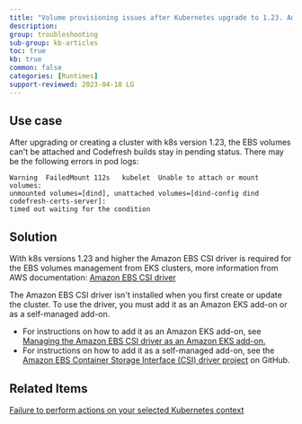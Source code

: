 ```yaml
---
title: "Volume provisioning issues after Kubernetes upgrade to 1.23. Amazon EBS CSI driver."
description: 
group: troubleshooting
sub-group: kb-articles
toc: true
kb: true
common: false
categories: [Runtimes]
support-reviewed: 2023-04-18 LG
---
```



## Use case

After upgrading or creating a cluster with k8s version 1.23, the EBS volumes
can't be attached and Codefresh builds stay in pending status. There may be
the following errors in pod logs:

```shell
Warning  FailedMount 112s   kubelet  Unable to attach or mount volumes:
unmounted volumes=[dind], unattached volumes=[dind-config dind codefresh-certs-server]:
timed out waiting for the condition
```

## Solution

With k8s versions 1.23 and higher the Amazon EBS CSI driver is required for the EBS volumes management from EKS clusters, more information from AWS documentation: [Amazon EBS CSI driver](https://docs.aws.amazon.com/eks/latest/userguide/ebs-csi.html)

The Amazon EBS CSI driver isn't installed when you first create or update the cluster. To use the driver, you must add it as an Amazon EKS add-on or as a self-managed add-on.

* For instructions on how to add it as an Amazon EKS add-on, see [Managing the Amazon EBS CSI driver as an Amazon EKS add-on.](https://docs.aws.amazon.com/eks/latest/userguide/managing-ebs-csi.html)
* For instructions on how to add it as a self-managed add-on, see the [Amazon EBS Container Storage Interface (CSI) driver project](https://github.com/kubernetes-sigs/aws-ebs-csi-driver) on GitHub.

## Related Items

[Failure to perform actions on your selected Kubernetes context]({{site.baseurl}}/docs/kb/articles/failure-to-perform-action-k8s-context)
